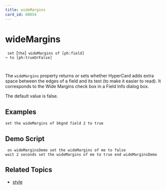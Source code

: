 ```yaml
---
title: wideMargins
card_id: 88854
---
```


# wideMargins

<code> set </code>[<code>the</code>]<code> wideMargins of [ph:field] ¬     to [ph:trueOrFalse]

</code>The <code>wideMargins</code> property returns or sets whether HyperCard adds extra space between the edges of a field and its text (to make it easier to read). It corresponds to the Wide Margins check box in a Field Info dialog box.

The default value is false. 


## Examples

```
set the wideMargins of bkgnd field 2 to true
```

## Demo Script

<code><pre>
on wideMarginsDemo
  set the wideMargins of me to false
  wait 2 seconds
  set the wideMargins of me to true
end wideMarginsDemo
</pre></code>

## Related Topics

* [style](/HyperTalkReference/properties/style)
